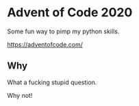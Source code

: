 # Advent of Code 2020

Some fun way to pimp my python skills.

https://adventofcode.com/

## Why

What a fucking stupid question.

Why not!
